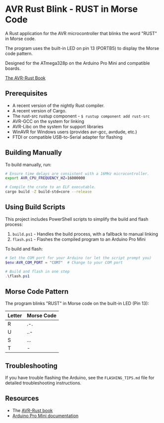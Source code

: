 # AVR Rust Blink - RUST in Morse Code

A Rust application for the AVR microcontroller that blinks the word "RUST" in Morse code.

The program uses the built-in LED on pin 13 (PORTB5) to display the Morse code pattern.

Designed for the ATmega328p on the Arduino Pro Mini and compatible boards.

[The AVR-Rust Book](https://book.avr-rust.org/)

## Prerequisites

* A recent version of the nightly Rust compiler.
* A recent version of Cargo.
* The rust-src rustup component - `$ rustup component add rust-src`
* AVR-GCC on the system for linking
* AVR-Libc on the system for support libraries
* WinAVR for Windows users (provides avr-gcc, avrdude, etc.)
* FTDI or compatible USB-to-Serial adapter for flashing

## Building Manually

To build manually, run:

```bash
# Ensure time delays are consistent with a 16MHz microcontroller.
export AVR_CPU_FREQUENCY_HZ=16000000

# Compile the crate to an ELF executable.
cargo build -Z build-std=core --release
```

## Using Build Scripts

This project includes PowerShell scripts to simplify the build and flash process:

1. `build.ps1` - Handles the build process, with a fallback to manual linking
2. `flash.ps1` - Flashes the compiled program to an Arduino Pro Mini

To build and flash:

```powershell
# Set the COM port for your Arduino (or let the script prompt you)
$env:AVR_COM_PORT = "COM7"  # Change to your COM port

# Build and flash in one step
.\flash.ps1
```

## Morse Code Pattern

The program blinks "RUST" in Morse code on the built-in LED (Pin 13):

| Letter | Morse Code |
|--------|------------|
| R      | .-.        |
| U      | ..-        |
| S      | ...        |
| T      | -          |

## Troubleshooting

If you have trouble flashing the Arduino, see the `FLASHING_TIPS.md` file for detailed troubleshooting instructions.

## Resources

* The [AVR-Rust book](https://book.avr-rust.org)
* [Arduino Pro Mini documentation](https://docs.arduino.cc/hardware/pro-mini)

